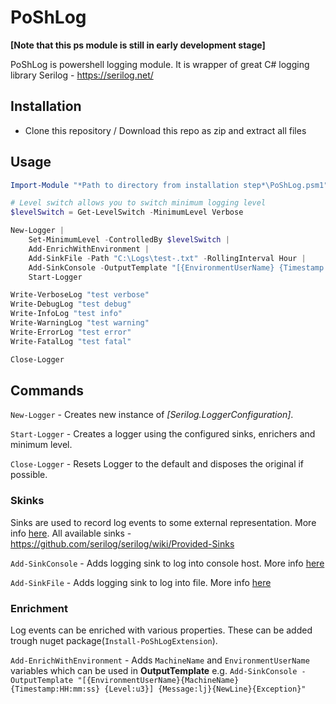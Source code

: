 # PoShLog

**[Note that this ps module is still in early development stage]**

PoShLog is powershell logging module. It is wrapper of great C# logging library Serilog - https://serilog.net/

## Installation

* Clone this repository / Download this repo as zip and extract all files

## Usage

```ps1
Import-Module "*Path to directory from installation step*\PoShLog.psm1"

# Level switch allows you to switch minimum logging level
$levelSwitch = Get-LevelSwitch -MinimumLevel Verbose

New-Logger |
	Set-MinimumLevel -ControlledBy $levelSwitch |
	Add-EnrichWithEnvironment |
	Add-SinkFile -Path "C:\Logs\test-.txt" -RollingInterval Hour | 
	Add-SinkConsole -OutputTemplate "[{EnvironmentUserName} {Timestamp:HH:mm:ss} {Level:u3}] {Message:lj}{NewLine}{Exception}" | 
	Start-Logger

Write-VerboseLog "test verbose"
Write-DebugLog "test debug"
Write-InfoLog "test info"
Write-WarningLog "test warning"
Write-ErrorLog "test error"
Write-FatalLog "test fatal"

Close-Logger

```

## Commands

`New-Logger` - Creates new instance of *[Serilog.LoggerConfiguration]*.

`Start-Logger` - Creates a logger using the configured sinks, enrichers and minimum level.

`Close-Logger` - Resets Logger to the default and disposes the original if possible.

### Skinks

Sinks are used to record log events to some external representation. More info [here](https://github.com/serilog/serilog/wiki/Configuration-Basics). All available sinks - https://github.com/serilog/serilog/wiki/Provided-Sinks

`Add-SinkConsole` - Adds logging sink to log into console host. More info [here](https://github.com/serilog/serilog-sinks-console)

`Add-SinkFile` - Adds logging sink to log into file. More info [here](https://github.com/serilog/serilog-sinks-file)

### Enrichment

Log events can be enriched with various properties. These can be added trough nuget package(`Install-PoShLogExtension`). 

`Add-EnrichWithEnvironment` - Adds `MachineName` and `EnvironmentUserName` variables which can be used in **OutputTemplate** e.g. `Add-SinkConsole -OutputTemplate "[{EnvironmentUserName}{MachineName} {Timestamp:HH:mm:ss} {Level:u3}] {Message:lj}{NewLine}{Exception}"`

